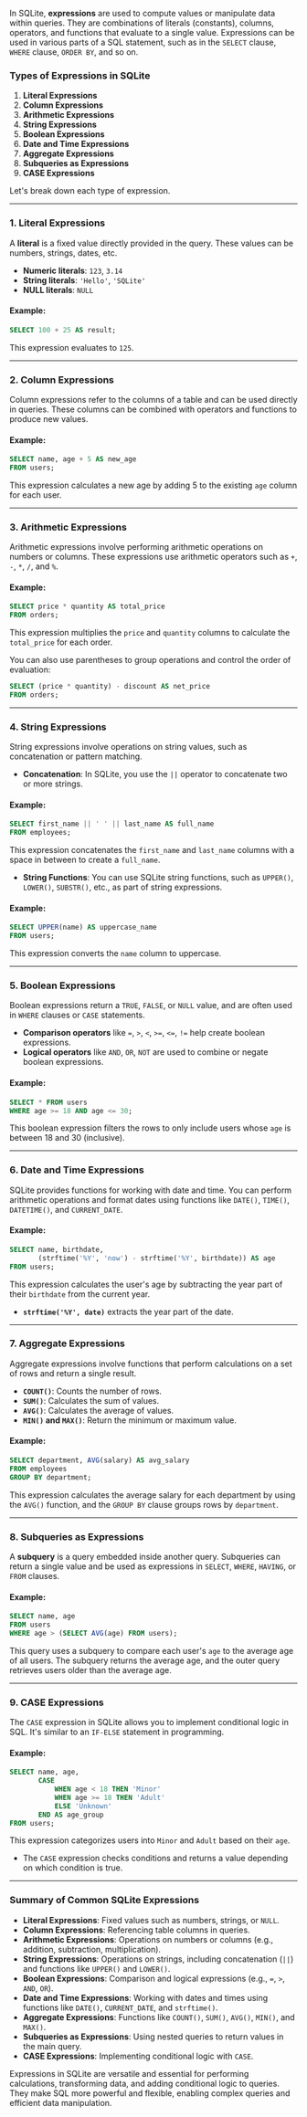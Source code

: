 In SQLite, **expressions** are used to compute values or manipulate data within queries. They are combinations of literals (constants), columns, operators, and functions that evaluate to a single value. Expressions can be used in various parts of a SQL statement, such as in the `SELECT` clause, `WHERE` clause, `ORDER BY`, and so on.

### Types of Expressions in SQLite

1. **Literal Expressions**
2. **Column Expressions**
3. **Arithmetic Expressions**
4. **String Expressions**
5. **Boolean Expressions**
6. **Date and Time Expressions**
7. **Aggregate Expressions**
8. **Subqueries as Expressions**
9. **CASE Expressions**

Let's break down each type of expression.

---

### 1. **Literal Expressions**

A **literal** is a fixed value directly provided in the query. These values can be numbers, strings, dates, etc.

- **Numeric literals**: `123`, `3.14`
- **String literals**: `'Hello'`, `'SQLite'`
- **NULL literals**: `NULL`

#### Example:

```sql
SELECT 100 + 25 AS result;
```

This expression evaluates to `125`.

---

### 2. **Column Expressions**

Column expressions refer to the columns of a table and can be used directly in queries. These columns can be combined with operators and functions to produce new values.

#### Example:

```sql
SELECT name, age + 5 AS new_age
FROM users;
```

This expression calculates a new age by adding 5 to the existing `age` column for each user.

---

### 3. **Arithmetic Expressions**

Arithmetic expressions involve performing arithmetic operations on numbers or columns. These expressions use arithmetic operators such as `+`, `-`, `*`, `/`, and `%`.

#### Example:

```sql
SELECT price * quantity AS total_price
FROM orders;
```

This expression multiplies the `price` and `quantity` columns to calculate the `total_price` for each order.

You can also use parentheses to group operations and control the order of evaluation:

```sql
SELECT (price * quantity) - discount AS net_price
FROM orders;
```

---

### 4. **String Expressions**

String expressions involve operations on string values, such as concatenation or pattern matching.

- **Concatenation**: In SQLite, you use the `||` operator to concatenate two or more strings.

#### Example:

```sql
SELECT first_name || ' ' || last_name AS full_name
FROM employees;
```

This expression concatenates the `first_name` and `last_name` columns with a space in between to create a `full_name`.

- **String Functions**: You can use SQLite string functions, such as `UPPER()`, `LOWER()`, `SUBSTR()`, etc., as part of string expressions.

#### Example:

```sql
SELECT UPPER(name) AS uppercase_name
FROM users;
```

This expression converts the `name` column to uppercase.

---

### 5. **Boolean Expressions**

Boolean expressions return a `TRUE`, `FALSE`, or `NULL` value, and are often used in `WHERE` clauses or `CASE` statements.

- **Comparison operators** like `=`, `>`, `<`, `>=`, `<=`, `!=` help create boolean expressions.
- **Logical operators** like `AND`, `OR`, `NOT` are used to combine or negate boolean expressions.

#### Example:

```sql
SELECT * FROM users
WHERE age >= 18 AND age <= 30;
```

This boolean expression filters the rows to only include users whose `age` is between 18 and 30 (inclusive).

---

### 6. **Date and Time Expressions**

SQLite provides functions for working with date and time. You can perform arithmetic operations and format dates using functions like `DATE()`, `TIME()`, `DATETIME()`, and `CURRENT_DATE`.

#### Example:

```sql
SELECT name, birthdate, 
       (strftime('%Y', 'now') - strftime('%Y', birthdate)) AS age
FROM users;
```

This expression calculates the user's age by subtracting the year part of their `birthdate` from the current year.

- **`strftime('%Y', date)`** extracts the year part of the date.

---

### 7. **Aggregate Expressions**

Aggregate expressions involve functions that perform calculations on a set of rows and return a single result.

- **`COUNT()`**: Counts the number of rows.
- **`SUM()`**: Calculates the sum of values.
- **`AVG()`**: Calculates the average of values.
- **`MIN()` and `MAX()`**: Return the minimum or maximum value.

#### Example:

```sql
SELECT department, AVG(salary) AS avg_salary
FROM employees
GROUP BY department;
```

This expression calculates the average salary for each department by using the `AVG()` function, and the `GROUP BY` clause groups rows by `department`.

---

### 8. **Subqueries as Expressions**

A **subquery** is a query embedded inside another query. Subqueries can return a single value and be used as expressions in `SELECT`, `WHERE`, `HAVING`, or `FROM` clauses.

#### Example:

```sql
SELECT name, age
FROM users
WHERE age > (SELECT AVG(age) FROM users);
```

This query uses a subquery to compare each user's `age` to the average age of all users. The subquery returns the average age, and the outer query retrieves users older than the average age.

---

### 9. **CASE Expressions**

The `CASE` expression in SQLite allows you to implement conditional logic in SQL. It's similar to an `IF-ELSE` statement in programming.

#### Example:

```sql
SELECT name, age,
       CASE 
           WHEN age < 18 THEN 'Minor'
           WHEN age >= 18 THEN 'Adult'
           ELSE 'Unknown'
       END AS age_group
FROM users;
```

This expression categorizes users into `Minor` and `Adult` based on their `age`.

- The `CASE` expression checks conditions and returns a value depending on which condition is true.

---

### Summary of Common SQLite Expressions

- **Literal Expressions**: Fixed values such as numbers, strings, or `NULL`.
- **Column Expressions**: Referencing table columns in queries.
- **Arithmetic Expressions**: Operations on numbers or columns (e.g., addition, subtraction, multiplication).
- **String Expressions**: Operations on strings, including concatenation (`||`) and functions like `UPPER()` and `LOWER()`.
- **Boolean Expressions**: Comparison and logical expressions (e.g., `=`, `>`, `AND`, `OR`).
- **Date and Time Expressions**: Working with dates and times using functions like `DATE()`, `CURRENT_DATE`, and `strftime()`.
- **Aggregate Expressions**: Functions like `COUNT()`, `SUM()`, `AVG()`, `MIN()`, and `MAX()`.
- **Subqueries as Expressions**: Using nested queries to return values in the main query.
- **CASE Expressions**: Implementing conditional logic with `CASE`.

Expressions in SQLite are versatile and essential for performing calculations, transforming data, and adding conditional logic to queries. They make SQL more powerful and flexible, enabling complex queries and efficient data manipulation.
